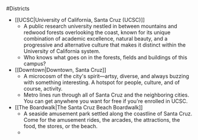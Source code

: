 #Districts
- [[UCSC|University of California, Santa Cruz (UCSC)]]
	- A public research university nestled in between mountains and redwood forests overlooking the coast, known for its unique combination of academic excellence, natural beauty, and a progressive and alternative culture that makes it distinct within the University of California system.
	- Who knows what goes on in the forests, fields and buildings of this campus?
- [[Downtown|Downtown, Santa Cruz]]
	- A microcosm of the city's spirit—artsy, diverse, and always buzzing with something interesting. A hotspot for people, culture, and of course, activity.
	- Metro lines run through all of Santa Cruz and the neighboring cities. You can get anywhere you want for free if you're enrolled in UCSC.
- [[The Boardwalk|The Santa Cruz Beach Boardwalk]]
	- A seaside amusement park settled along the coastline of Santa Cruz. Come for the amusement rides, the arcades, the attractions, the food, the stores, or the beach.
	- 